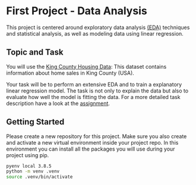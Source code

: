 # First Project - Data Analysis

This project is centered around exploratory data 
analysis [(EDA)](EDA_Checklist.pdf) techniques and statistical analysis, 
as well as modeling data using linear regression.

## Topic and Task

You will use the [King County Housing Data](kc_housing_prices):
This dataset contains information about home sales in King County (USA). 

Your task will be to perform an extensive EDA and to train a explanatory linear regression model. The task is not only to explain the data but also to evaluate how well the model is fitting the data.
For a more detailed task description have a look at the [assignment](Project_Assignment.pdf).

## Getting Started

Please create a new repository for this project. Make sure you also create and activate a new virtual environment inside your project repo.
In this environment you can install all the packages you will use during your project using pip. 

```BASH
pyenv local 3.8.5
python -m venv .venv
source .venv/bin/activate
```